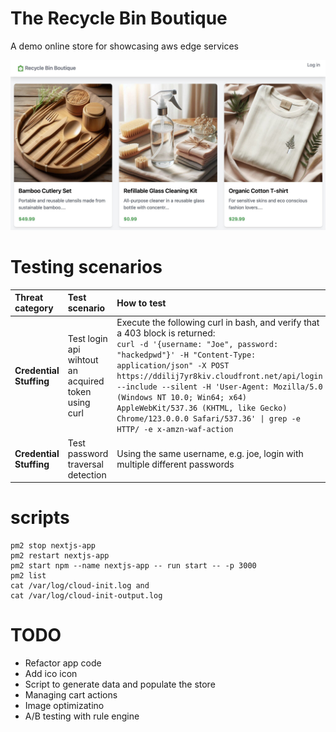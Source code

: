 # The Recycle Bin Boutique
A demo online store for showcasing aws edge services

![The Recycle Bin Boutique](screenshot.jpeg)

# Testing scenarios

| Threat category  | Test scenario  | How to test | 
|:------------- |:--------------- | :-------------|
| **Credential Stuffing** | Test login api wihtout an acquired token using curl | Execute the following curl in bash, and verify that a 403 block is returned: <br/> ```curl -d '{username: "Joe", password: "hackedpwd"}' -H "Content-Type: application/json" -X POST https://ddilij7yr8kiv.cloudfront.net/api/login --include --silent -H 'User-Agent: Mozilla/5.0 (Windows NT 10.0; Win64; x64) AppleWebKit/537.36 (KHTML, like Gecko) Chrome/123.0.0.0 Safari/537.36' \| grep -e HTTP/ -e x-amzn-waf-action``` |
| **Credential Stuffing** | Test password traversal detection | Using the same username, e.g. joe, login with multiple different passwords |



# scripts
```
pm2 stop nextjs-app
pm2 restart nextjs-app
pm2 start npm --name nextjs-app -- run start -- -p 3000
pm2 list
cat /var/log/cloud-init.log and
cat /var/log/cloud-init-output.log
```

# TODO
* Refactor app code
* Add ico icon
* Script to generate data and populate the store
* Managing cart actions
* Image optimizatino
* A/B testing  with rule engine
